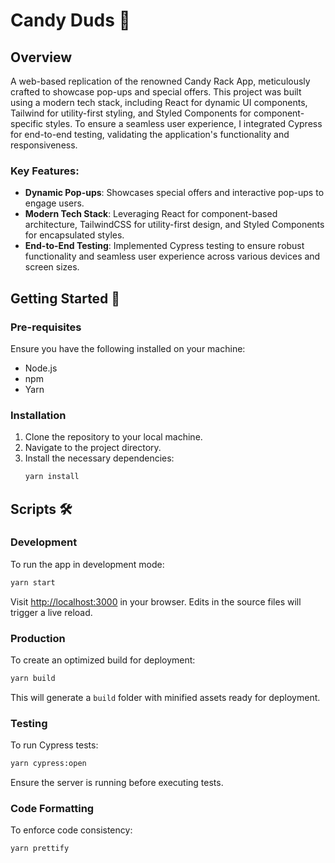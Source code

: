 
# Candy Duds 🍬

## Overview

A web-based replication of the renowned Candy Rack App, meticulously crafted to showcase pop-ups and special offers. This project was built using a modern tech stack, including React for dynamic UI components, Tailwind for utility-first styling, and Styled Components for component-specific styles. To ensure a seamless user experience, I integrated Cypress for end-to-end testing, validating the application's functionality and responsiveness.

### Key Features:
- **Dynamic Pop-ups**: Showcases special offers and interactive pop-ups to engage users.
- **Modern Tech Stack**: Leveraging React for component-based architecture, TailwindCSS for utility-first design, and Styled Components for encapsulated styles.
- **End-to-End Testing**: Implemented Cypress testing to ensure robust functionality and seamless user experience across various devices and screen sizes.

## Getting Started 🚀

### Pre-requisites

Ensure you have the following installed on your machine:
- Node.js
- npm
- Yarn

### Installation

1. Clone the repository to your local machine.
2. Navigate to the project directory.
3. Install the necessary dependencies:
   ```bash
   yarn install
   ```

## Scripts 🛠

### Development

To run the app in development mode:

```bash
yarn start
```

Visit [http://localhost:3000](http://localhost:3000) in your browser. Edits in the source files will trigger a live reload.

### Production

To create an optimized build for deployment:

```bash
yarn build
```

This will generate a `build` folder with minified assets ready for deployment.

### Testing

To run Cypress tests:

```bash
yarn cypress:open
```

Ensure the server is running before executing tests.

### Code Formatting

To enforce code consistency:

```bash
yarn prettify
```
